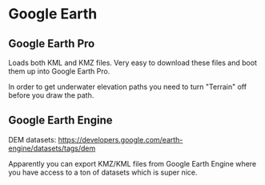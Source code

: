 # Google Earth

## Google Earth Pro

Loads both KML and KMZ files. Very easy to download these files and boot them up into Google Earth Pro.

In order to get underwater elevation paths you need to turn "Terrain" off before you draw the path.

## Google Earth Engine

DEM datasets: https://developers.google.com/earth-engine/datasets/tags/dem

Apparently you can export KMZ/KML files from Google Earth Engine where you have access to a ton of datasets which is super nice.
